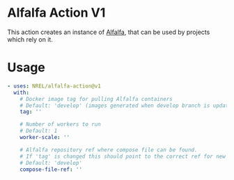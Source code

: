 # Alfalfa Action V1

This action creates an instance of [Alfalfa](https://github.com/NREL/alfalfa), that can be used by projects which rely on it.

# Usage

<!-- start usage -->
```yaml
- uses: NREL/alfalfa-action@v1
  with:
    # Docker image tag for pulling Alfalfa containers
    # Default: 'develop' (images generated when develop branch is updated)
    tag: ''

    # Number of workers to run
    # Default: 1
    worker-scale: ''

    # Alfalfa repository ref where compose file can be found.
    # If 'tag' is changed this should point to the correct ref for new tag
    # Default: 'develop'
    compose-file-ref: ''
```
<!-- end usage -->